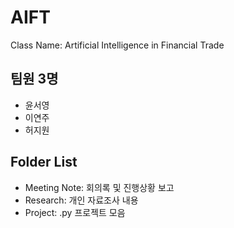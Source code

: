# AIFT
Class Name: Artificial Intelligence in Financial Trade

## 팀원 3명
- 윤서영
- 이연주
- 허지원

## Folder List
- Meeting Note: 회의록 및 진행상황 보고
- Research: 개인 자료조사 내용
- Project: .py 프로젝트 모음

